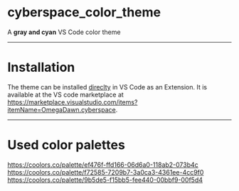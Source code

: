 # cyberspace_color_theme
A **gray and cyan** VS Code color theme

---




# Installation
The theme can be installed [direclty](https://code.visualstudio.com/docs/getstarted/themes) in VS Code as an Extension. It is available at the VS code marketplace at https://marketplace.visualstudio.com/items?itemName=OmegaDawn.cyberspace.


---


# Used color palettes
https://coolors.co/palette/ef476f-ffd166-06d6a0-118ab2-073b4c
https://coolors.co/palette/f72585-7209b7-3a0ca3-4361ee-4cc9f0
https://coolors.co/palette/9b5de5-f15bb5-fee440-00bbf9-00f5d4
